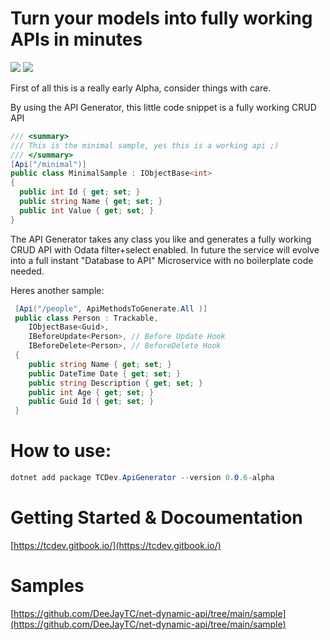 # Turn your models into fully working APIs in minutes

<a href="https://tcdev.gitbook.io/"><img src="https://img.shields.io/badge/Docs-0.0.6-orange"></a>
<a href="https://twitter.com/intent/follow?screen_name=timcadenbach"><img src="https://img.shields.io/badge/Twitter-follow-blue"></a>


First of all this is a really early Alpha, consider things with care. 

By using the API Generator, this little code snippet is a fully working CRUD API

```csharp
/// <summary>
/// This is the minimal sample, yes this is a working api ;)
/// </summary>
[Api("/minimal")]
public class MinimalSample : IObjectBase<int>
{
  public int Id { get; set; }
  public string Name { get; set; }
  public int Value { get; set; }
}
```
The API Generator takes any class you like and generates a fully working CRUD API with Odata filter+select enabled. 
In future the service will evolve into a full instant "Database to API" Microservice with no boilerplate code needed. 

Heres another sample:

```csharp
 [Api("/people", ApiMethodsToGenerate.All )]
 public class Person : Trackable, 
    IObjectBase<Guid>,
    IBeforeUpdate<Person>, // Before Update Hook
    IBeforeDelete<Person>, // BeforeDelete Hook
 {
    public string Name { get; set; }
    public DateTime Date { get; set; }
    public string Description { get; set; }
    public int Age { get; set; }
    public Guid Id { get; set; }
 }
```


# How to use:
```csharp
dotnet add package TCDev.ApiGenerator --version 0.0.6-alpha
```

# Getting Started & Docoumentation

[https://tcdev.gitbook.io/](https://tcdev.gitbook.io/)

# Samples
[https://github.com/DeeJayTC/net-dynamic-api/tree/main/sample](https://github.com/DeeJayTC/net-dynamic-api/tree/main/sample)


